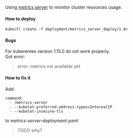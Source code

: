 Using [metrics server](https://github.com/kubernetes-incubator/metrics-server) to monitor cluster resources usage.

#### How to deploy

```
kubectl create -f deployment/metrics_server_deploy/1.8+
```

#### Bugs
For kuberentes version 1.15.0 do not work properly. <br>
Got error:
> error: metrics not available yet

#### How to fix it
Add
```
command:
  - /metrics-server
  - --kubelet-preferred-address-types=InternalIP
  - --kubelet-insecure-tls
```

to _metrics-server-deployment.yaml_

> TODO why?
